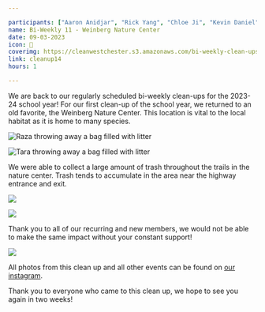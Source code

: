 ```yaml
---

participants: ["Aaron Anidjar", "Rick Yang", "Chloe Ji", "Kevin Daniel", "Raza Malik", "Beck Landless", "Yasmina Levitsky", "Tara Pillai"]
name: Bi-Weekly 11 - Weinberg Nature Center
date: 09-03-2023
icon: 🌴
coverimg: https://cleanwestchester.s3.amazonaws.com/bi-weekly-clean-ups/clean-up-15/cleanup14-7.jpg
link: cleanup14
hours: 1

---
```



We are back to our regularly scheduled bi-weekly clean-ups for the 2023-24 school year! For our first clean-up of the school year, we returned to an old favorite, the Weinberg Nature Center. This location is vital to the local habitat as it is home to many species.

![Raza throwing away a bag filled with litter](https://cleanwestchester.s3.amazonaws.com/bi-weekly-clean-ups/clean-up-15/cleanup14-6.jpg)

![Tara throwing away a bag filled with litter](https://cleanwestchester.s3.amazonaws.com/bi-weekly-clean-ups/clean-up-15/cleanup14-5.jpg)


We were able to collect a large amount of trash throughout the trails in the nature center. Trash tends to accumulate in the area near the highway entrance and exit.

![](https://cleanwestchester.s3.amazonaws.com/bi-weekly-clean-ups/clean-up-15/cleanup14-2.jpg)

![](https://cleanwestchester.s3.amazonaws.com/bi-weekly-clean-ups/clean-up-15/cleanup14-1.jpg)

Thank you to all of our recurring and new members, we would not be able to make the same impact without your constant support!


![](https://cleanwestchester.s3.amazonaws.com/bi-weekly-clean-ups/clean-up-15/cleanup14-3.jpg)

All photos from this clean up and all other events can be found on [our instagram](https://www.instagram.com/cleanwestchester/).

Thank you to everyone who came to this clean up, we hope to see you again in two weeks!